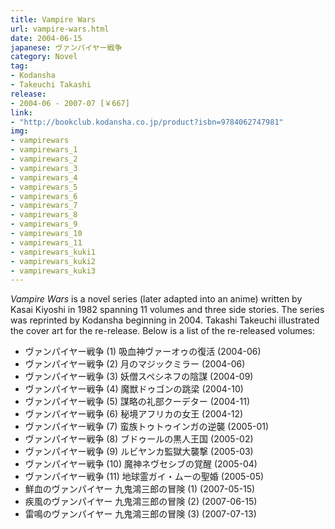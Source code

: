 ```yaml
---
title: Vampire Wars
url: vampire-wars.html
date: 2004-06-15
japanese: ヴァンパイヤー戦争
category: Novel
tag:
- Kodansha
- Takeuchi Takashi
release:
- 2004-06 - 2007-07 [￥667]
link:
- "http://bookclub.kodansha.co.jp/product?isbn=9784062747981"
img:
- vampirewars
- vampirewars_1
- vampirewars_2
- vampirewars_3
- vampirewars_4
- vampirewars_5
- vampirewars_6
- vampirewars_7
- vampirewars_8
- vampirewars_9
- vampirewars_10
- vampirewars_11
- vampirewars_kuki1
- vampirewars_kuki2
- vampirewars_kuki3
---
```


*Vampire Wars* is a novel series (later adapted into an anime) written by Kasai Kiyoshi in 1982 spanning 11 volumes and three side stories. The series was reprinted by Kodansha beginning in 2004. Takashi Takeuchi illustrated the cover art for the re-release. Below is a list of the re-released volumes:
- ヴァンパイヤー戦争 (1) 吸血神ヴァーオゥの復活 (2004-06)
- ヴァンパイヤー戦争 (2) 月のマジックミラー (2004-06)
- ヴァンパイヤー戦争 (3) 妖僧スペシネフの陰謀 (2004-09)
- ヴァンパイヤー戦争 (4) 魔獣ドゥゴンの跳梁 (2004-10)
- ヴァンパイヤー戦争 (5) 謀略の礼部クーデター (2004-11)
- ヴァンパイヤー戦争 (6) 秘境アフリカの女王 (2004-12)
- ヴァンパイヤー戦争 (7) 蛮族トゥトゥインガの逆襲 (2005-01)
- ヴァンパイヤー戦争 (8) ブドゥールの黒人王国 (2005-02)
- ヴァンパイヤー戦争 (9) ルビヤンカ監獄大襲撃 (2005-03)
- ヴァンパイヤー戦争 (10) 魔神ネヴセシブの覚醒 (2005-04)
- ヴァンパイヤー戦争 (11) 地球霊ガイ・ムーの聖婚 (2005-05)
- 鮮血のヴァンパイヤー 九鬼鴻三郎の冒険 (1) (2007-05-15)
- 疾風のヴァンパイヤー 九鬼鴻三郎の冒険 (2) (2007-06-15)
- 雷鳴のヴァンパイヤー 九鬼鴻三郎の冒険 (3) (2007-07-13)
